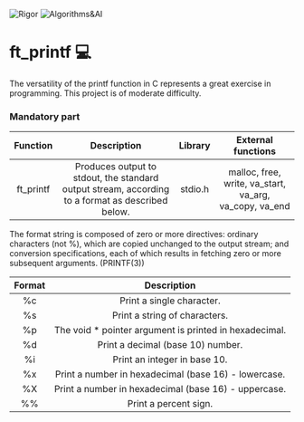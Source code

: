 ![Rigor](https://img.shields.io/badge/Rigor-306998) ![Algorithms&AI](https://img.shields.io/badge/Algorithms&AI-306998)

# ft_printf :computer:
The versatility of the printf function in C represents a great exercise in programming. This project is of moderate difficulty.

### Mandatory part

| Function 	|  Description  |    Library   	|    External functions   	|
|:--------:	|:------------:	|:------------:	|:------------:	|
|  ft_printf  	|Produces output to stdout, the standard output stream, according to a format as described below.|   stdio.h   	|  malloc, free, write, va_start, va_arg, va_copy, va_end   	|

The format string is composed of zero or more directives: ordinary characters (not %), which are copied unchanged to the output  stream;  and  conversion  specifications,  each  of  which  results  in fetching zero or more subsequent arguments. (PRINTF(3))

| Format 	|  Description  |
|:--------:	|:------------:	|
|  %c  	|Print a single character.|
|  %s  	|Print a string of characters.|
|  %p  	|The void * pointer argument is printed in hexadecimal.|
|  %d  	|Print a decimal (base 10) number.|
|  %i  	|Print an integer in base 10.|
|  %x  	|Print a number in hexadecimal (base 16) - lowercase.|
|  %X  	|Print a number in hexadecimal (base 16) - uppercase.|
|  %%  	|Print a percent sign.|
